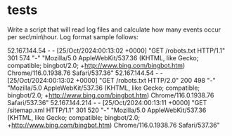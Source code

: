# tests
Write a script that will read log files and calculate how many events occur per sec\min\hour. 
Log format sample follows:

52.167.144.54 - - [25/Oct/2024:00:13:02 +0000] "GET /robots.txt HTTP/1.1" 301 574 "-" "Mozilla/5.0 AppleWebKit/537.36 (KHTML, like Gecko; compatible; bingbot/2.0; +http://www.bing.com/bingbot.htm) Chrome/116.0.1938.76 Safari/537.36"
52.167.144.54 - - [25/Oct/2024:00:13:02 +0000] "GET /robots.txt HTTP/2.0" 200 498 "-" "Mozilla/5.0 AppleWebKit/537.36 (KHTML, like Gecko; compatible; bingbot/2.0; +http://www.bing.com/bingbot.htm) Chrome/116.0.1938.76 Safari/537.36"
52.167.144.214 - - [25/Oct/2024:00:13:11 +0000] "GET /sitemap.xml HTTP/1.1" 301 520 "-" "Mozilla/5.0 AppleWebKit/537.36 (KHTML, like Gecko; compatible; bingbot/2.0; +http://www.bing.com/bingbot.htm) Chrome/116.0.1938.76 Safari/537.36"